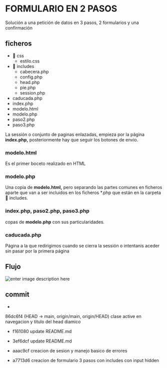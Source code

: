 # FORMULARIO EN 2 PASOS

  

Solución a una petición de datos en 3 pasos, 2 formularios y una confirmación

  

## ficheros

   - 📁 css
	 -  estilo.css 
 - 📂 includes    
	 -  cabecera.php
	 -  config.php
	 -  head.php
	 -  pie.php 	
	 -  session.php 
 - caducada.php 
 - index.php 
 - modelo.html 
 - modelo.php
 - paso2.php 
 - paso3.php

La sessión o conjunto de paginas enlazadas,  empieza por la página **index.php,** posteriormente  hay que seguir los botones de envio.

### modelo.html 
Es el primer boceto realizado en HTML
### modelo.php
Una copia de **modelo.html,** pero separando las partes comunes en ficheros aparte que van a ser incluidos en los  ficheros  *.php que están en la carpeta 📁  includes.
### index.php, paso2.php, paso3.php 
copas de **modelo.php** con sus particularidades. 
### caducada.php 
Página a la que redirigimos cuando se cierra la sessión o intentanis aceder sin pasar por la primera página
## Flujo
![enter image description here](https://github.com/albertomozo/PHP-SOL-Formularios-2pasos/_doc/FORMUsESION.drawio.png)


  
  

## commit

*

86dc6f4 (HEAD -> main, origin/main, origin/HEAD) clase active en navegacion y titulo del head diamico

* f161080 update README.md

* 3ef6dcf update README.md

* aaac9cf creacion de sesion y manejo basico de errores

* a7713d6 creacion de formulario 3 pasos con includes con input hidden